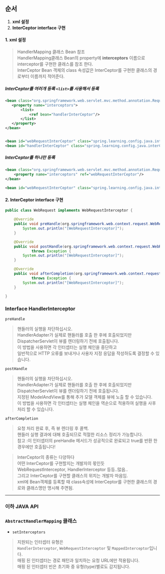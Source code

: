 

## 순서
 1. **xml 설정**
 2. **InterCeptor interface 구현**
 

#### 1. xml 설정
 > HandlerMapping 클래스 Bean  참조  
 > HandlerMapping클래스 Bean의 property에 **interceptors** 이름으로 interceptor를 구현한 클래스를 참조 한다.  
 > InterCeptor Bean 객체의 class 속성값은 InterCeptor를 구현한 클래스의 경로부터 이름까지 적어준다.  
 
##### InterCeptor를 여러개 등록 `<list>`를 사용해서 등록
 ~~~xml
<bean class="org.springframework.web.servlet.mvc.method.annotation.RequestMappingHandlerMapping">
	<property name="interceptors">
		<list>
			<ref bean="handlerInterCeptor"/>
		</list>		
	</property>
</bean>
 
 
<bean id="webRequestInterCeptor" class="spring.learning.config.java.interCeptors.WebRequest"/>
<bean id="handlerInterCeptor" class="spring.learning.config.java.interCeptors.Handler"/>
~~~


##### InterCeptor를 하나만 등록
~~~xml
<bean class="org.springframework.web.servlet.mvc.method.annotation.RequestMappingHandlerMapping">
	<property name="interceptors" ref="webRequestInterCeptor"/>
</bean>
 
<bean id="webRequestInterCeptor" class="spring.learning.config.java.interCeptors.WebRequest"/>
~~~
  
#### 2. InterCeptor interface 구현
~~~java
public class WebRequest implements WebRequestInterceptor {

	@Override
	public void preHandle(org.springframework.web.context.request.WebRequest request) throws Exception {
		System.out.println("[WebRequestInterceptor]");
	}

	@Override
	public void postHandle(org.springframework.web.context.request.WebRequest request, ModelMap model)
			throws Exception {
		System.out.println("[WebRequestInterceptor]");
	}

	@Override
	public void afterCompletion(org.springframework.web.context.request.WebRequest request, Exception ex)
			throws Exception {
		System.out.println("[WebRequestInterceptor]");
	}

}
~~~

### Interface **HandlerInterceptor**
`preHandle`
> 핸들러의 실행을 차단하십시오.   
> HandlerAdapter가 실제로 핸들러를 호출 한 후에 호출되었지만  
> DispatcherServlet이 뷰를 렌더링하기 전에 호출됩니다.  
> 이 방법을 사용하면 각 인터셉터는 실행 체인을 중단하고  
> 일반적으로 HTTP 오류를 보내거나 사용자 지정 응답을 작성하도록 결정할 수 있습니다.  

`postHandle`
> 핸들러의 실행을 차단하십시오.  
> HandlerAdapter가 실제로 핸들러를 호출 한 후에 호출되었지만  
> DispatcherServlet이 뷰를 렌더링하기 전에 호출됩니다.  
> 지정된 ModelAndView를 통해 추가 모델 객체를 뷰에 노출 할 수 있습니다.  
> 이 방법을 사용하면 각 인터셉터는 실행 체인을 역순으로 적용하여 실행을 사후 처리 할 수 있습니다.  

`afterCompletion`
> 요청 처리 완료 후, 즉 뷰 렌더링 후 콜백.  
> 핸들러 실행 결과에 대해 호출되므로 적절한 리소스 정리가 가능합니다.  
> 참고 :이 인터셉터의 preHandle 메서드가 성공적으로 완료되고 true를 반환 한 경우에만 호출됩니다!  


> InterCeptor의 종류는 다양하다  
> 어떤 InterCeptor를 구현할지는 개발자의 몫인듯  
> WebRequestInterceptor, HandlerInterceptor 등등..많음..  
> 그리고 InterCeptor를 구현할 클래스의 위치는 개발자 마음임.  
> xml에 Bean객체를 등록할 때 class속성에 InterCeptor를 구현한 클래스의 경로와 클래스명만 명시해 주면됨.  


---
### 이하 JAVA API
### `AbstractHandlerMapping` 클래스
* `setInterceptors`
> 지원되는 인터셉터 유형은  
> `HandlerInterceptor`, `WebRequestInterceptor` 및 `MappedInterceptor`입니다.  
> 매핑 된 인터셉터는 경로 패턴과 일치하는 요청 URL에만 적용됩니다.  
> 매핑 된 인터셉터 빈은 초기화 중 유형(type)별로도 감지됩니다.  




